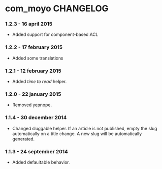 # com_moyo CHANGELOG

### 1.2.3 - 16 april 2015

* Added support for component-based ACL

### 1.2.2 - 17 february 2015

* Added some translations

### 1.2.1 - 12 february 2015

* Added *time to read* helper.

### 1.2.0 - 22 january 2015

* Removed yepnope.

### 1.1.4 - 30 december 2014

* Changed sluggable helper. If an article is not published, empty the slug automatically on a title change. A new slug will be automatically generated.

### 1.1.3 - 24 september 2014

* Added defaultable behavior.
